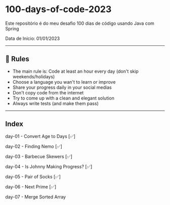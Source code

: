 # 100-days-of-code-2023
Este repositório é do meu desafio 100 dias de código usando Java com Spring

Data de Início: 01/01/2023

---

## 🚩 Rules

- The main rule is: Code at least an hour every day (don't skip weekends/holidays)
- Choose a language you wan't to learn or improve
- Share your progress daily in your social medias
- Don't copy code from the internet
- Try to come up with a clean and elegant solution
- Always write tests (and make them pass)

---

## Index

day-01 - Convert Age to Days [✅]

day-02 - Finding Nemo [✅]

day-03 - Barbecue Skewers [✅]

day-04 - Is Johnny Making Progress?  [✅]

day-05 - Pair of Socks [✅]

day-06 - Next Prime [✅]

day-07 - Merge Sorted Array
